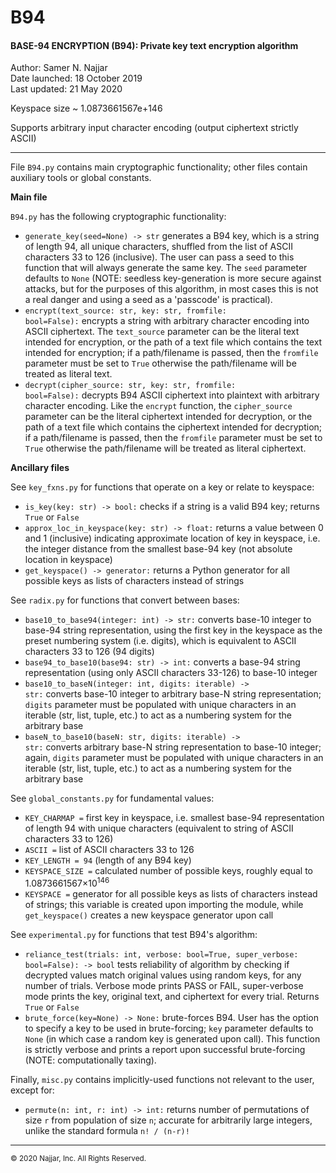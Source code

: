 # B94
#### <b>BASE-94 ENCRYPTION (B94): Private key text encryption algorithm</b>

Author: Samer N. Najjar<br>
Date launched: 18 October 2019<br>
Last updated: 21 May 2020

Keyspace size ~ 1.0873661567e+146

Supports arbitrary input character encoding (output ciphertext strictly ASCII)

---
File <code>B94.py</code> contains main cryptographic functionality; other files contain auxiliary tools or global constants.

<b>Main file</b>

<code>B94.py</code> has the following cryptographic functionality:
* <code>generate_key(seed=None) -> str</code> generates a B94 key, which is a string of length 94, all unique characters, shuffled from the list of ASCII characters 33 to 126 (inclusive). The user can pass a seed to this function that will always generate the same key. The <code>seed</code> parameter defaults to <code>None</code> (NOTE: seedless key-generation is more secure against attacks, but for the purposes of this algorithm, in most cases this is not a real danger and using a seed as a 'passcode' is practical).
* <code>encrypt(text_source: str, key: str, fromfile: bool=False):</code> encrypts a string with arbitrary character encoding into ASCII ciphertext. The <code>text_source</code> parameter can be the literal text intended for encryption, or the path of a text file which contains the text intended for encryption; if a path/filename is passed, then the <code>fromfile</code> parameter must be set to <code>True</code> otherwise the path/filename will be treated as literal text.
* <code>decrypt(cipher_source: str, key: str, fromfile: bool=False):</code> decrypts B94 ASCII ciphertext into plaintext with arbitrary character encoding. Like the <code>encrypt</code> function, the <code>cipher_source</code> parameter can be the literal ciphertext intended for decryption, or the path of a text file which contains the ciphertext intended for decryption; if a path/filename is passed, then the <code>fromfile</code> parameter must be set to <code>True</code> otherwise the path/filename will be treated as literal ciphertext.

<b>Ancillary files</b>

See <code>key_fxns.py</code> for functions that operate on a key or relate to keyspace:
* <code>is_key(key: str) -> bool:</code> checks if a string is a valid B94 key; returns <code>True</code> or <code>False</code>
* <code>approx_loc_in_keyspace(key: str) -> float:</code> returns a value between 0 and 1 (inclusive) indicating approximate location of key in keyspace, i.e. the integer distance from the smallest base-94 key (not absolute location in keyspace)
* <code>get_keyspace() -> generator:</code> returns a Python generator for all possible keys as lists of characters instead of strings

See <code>radix.py</code> for functions that convert between bases:
* <code>base10_to_base94(integer: int) -> str:</code> converts base-10 integer to base-94 string representation, using the first key in the keyspace as the preset numbering system (i.e. digits), which is equivalent to ASCII characters 33 to 126 (94 digits)
* <code>base94_to_base10(base94: str) -> int:</code> converts a base-94 string representation (using only ASCII characters 33-126) to base-10 integer
* <code>base10_to_baseN(integer: int, digits: iterable) -> str:</code> converts base-10 integer to arbitrary base-N string representation; <code>digits</code> parameter must be populated with unique characters in an iterable (str, list, tuple, etc.) to act as a numbering system for the arbitrary base
* <code>baseN_to_base10(baseN: str, digits: iterable) -> str:</code> converts arbitrary base-N string representation to base-10 integer; again, <code>digits</code> parameter must be populated with unique characters in an iterable (str, list, tuple, etc.) to act as a numbering system for the arbitrary base

See <code>global_constants.py</code> for fundamental values:
* <code>KEY_CHARMAP =</code> first key in keyspace, i.e. smallest base-94 representation of length 94 with unique characters (equivalent to string of ASCII characters 33 to 126)
* <code>ASCII =</code> list of ASCII characters 33 to 126
* <code>KEY_LENGTH = 94</code> (length of any B94 key)
* <code>KEYSPACE_SIZE =</code> calculated number of possible keys, roughly equal to 1.0873661567×10<sup>146</sup>
* <code>KEYSPACE =</code> generator for all possible keys as lists of characters instead of strings; this variable is created upon importing the module, while <code>get_keyspace()</code> creates a new keyspace generator upon call

See <code>experimental.py</code> for functions that test B94's algorithm:
* <code>reliance_test(trials: int, verbose: bool=True, super_verbose: bool=False): -> bool</code> tests reliability of algorithm by checking if decrypted values match original values using random keys, for any number of trials. Verbose mode prints PASS or FAIL, super-verbose mode prints the key, original text, and ciphertext for every trial. Returns <code>True</code> or <code>False</code>
* <code>brute_force(key=None) -> None:</code> brute-forces B94. User has the option to specify a key to be used in brute-forcing; <code>key</code> parameter defaults to <code>None</code> (in which case a random key is generated upon call). This function is strictly verbose and prints a report upon successful brute-forcing (NOTE: computationally taxing).

Finally, <code>misc.py</code> contains implicitly-used functions not relevant to the user, except for:
* <code>permute(n: int, r: int) -> int:</code> returns number of permutations of size <code>r</code> from population of size <code>n</code>; accurate for arbitrarily large integers, unlike the standard formula <code>n! / (n-r)!</code>

---
<small>© 2020 Najjar, Inc. All Rights Reserved.</small>